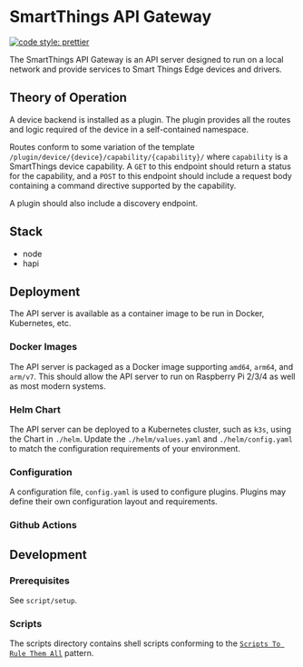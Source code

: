 # SmartThings API Gateway
[![code style: prettier](https://img.shields.io/badge/code_style-prettier-ff69b4.svg?style=flat-square)](https://github.com/prettier/prettier)

The SmartThings API Gateway is an API server designed to run on a local network and provide services to Smart Things Edge devices and drivers.

## Theory of Operation

A device backend is installed as a plugin. The plugin provides all the routes and logic required of the device in a self-contained namespace.

Routes conform to some variation of the template `/plugin/device/{device}/capability/{capability}/` where `capability` is a SmartThings device capability. A `GET` to this endpoint should return a status for the capability, and a `POST` to this endpoint should include a request body containing a command directive supported by the capability.

A plugin should also include a discovery endpoint.

## Stack

- node
- hapi

## Deployment

The API server is available as a container image to be run in Docker, Kubernetes, etc.

### Docker Images

The API server is packaged as a Docker image supporting `amd64`, `arm64`, and `arm/v7`. This should allow the API server to run on Raspberry Pi 2/3/4 as well as most modern systems.

### Helm Chart

The API server can be deployed to a Kubernetes cluster, such as `k3s`, using the Chart in `./helm`. Update the `./helm/values.yaml` and `./helm/config.yaml` to match the configuration requirements of your environment.

### Configuration

A configuration file, `config.yaml` is used to configure plugins. Plugins may define their own configuration layout and requirements.

### Github Actions

## Development

### Prerequisites

See `script/setup`.

### Scripts

The scripts directory contains shell scripts conforming to the [`Scripts To Rule Them All`](https://github.com/github/scripts-to-rule-them-all) pattern.